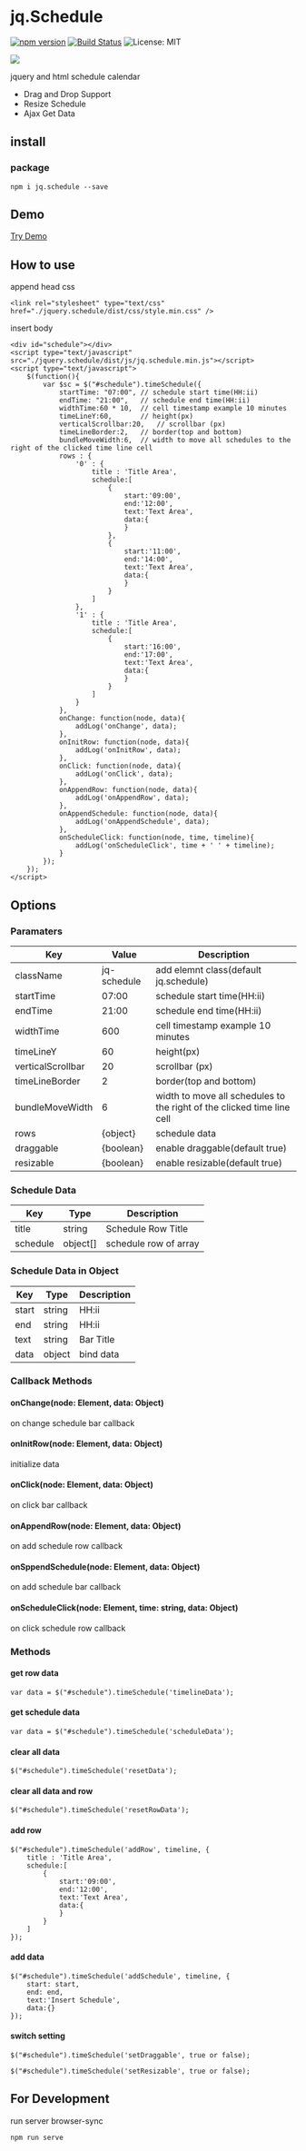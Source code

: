 jq.Schedule
===============

[![npm version](https://badge.fury.io/js/jq.schedule.svg)](https://badge.fury.io/js/jq.schedule)
[![Build Status](https://travis-ci.com/ateliee/jquery.schedule.svg?branch=master)](https://travis-ci.com/ateliee/jquery.schedule)
![License: MIT](https://img.shields.io/badge/License-MIT-green.svg)

![](docs/img/preview.png)

jquery and html schedule calendar

* Drag and Drop Support
* Resize Schedule
* Ajax Get Data

## install

### package
```
npm i jq.schedule --save
```

## Demo

[Try Demo](https://ateliee.github.io/jquery.schedule/demo/)

## How to use

append head css
```
<link rel="stylesheet" type="text/css" href="./jquery.schedule/dist/css/style.min.css" />
```

insert body
```
<div id="schedule"></div>
<script type="text/javascript" src="./jquery.schedule/dist/js/jq.schedule.min.js"></script>
<script type="text/javascript">
    $(function(){
        var $sc = $("#schedule").timeSchedule({
            startTime: "07:00", // schedule start time(HH:ii)
            endTime: "21:00",   // schedule end time(HH:ii)
            widthTime:60 * 10,  // cell timestamp example 10 minutes
            timeLineY:60,       // height(px)
            verticalScrollbar:20,   // scrollbar (px)
            timeLineBorder:2,   // border(top and bottom)
            bundleMoveWidth:6,  // width to move all schedules to the right of the clicked time line cell
            rows : {
                '0' : {
                    title : 'Title Area',
                    schedule:[
                        {
                            start:'09:00',
                            end:'12:00',
                            text:'Text Area',
                            data:{
                            }
                        },
                        {
                            start:'11:00',
                            end:'14:00',
                            text:'Text Area',
                            data:{
                            }
                        }
                    ]
                },
                '1' : {
                    title : 'Title Area',
                    schedule:[
                        {
                            start:'16:00',
                            end:'17:00',
                            text:'Text Area',
                            data:{
                            }
                        }
                    ]
                }
            },
            onChange: function(node, data){
                addLog('onChange', data);
            },
            onInitRow: function(node, data){
                addLog('onInitRow', data);
            },
            onClick: function(node, data){
                addLog('onClick', data);
            },
            onAppendRow: function(node, data){
                addLog('onAppendRow', data);
            },
            onAppendSchedule: function(node, data){
                addLog('onAppendSchedule', data);
            },
            onScheduleClick: function(node, time, timeline){
                addLog('onScheduleClick', time + ' ' + timeline);
            }
        });
    });
</script>
```

## Options

### Paramaters

|Key|Value|Description|
|---|------|----------|
|className|jq-schedule|add elemnt class(default jq.schedule)|
|startTime|07:00|schedule start time(HH:ii)|
|endTime|21:00|schedule end time(HH:ii)|
|widthTime|600|cell timestamp example 10 minutes|
|timeLineY|60|height(px)|
|verticalScrollbar|20|scrollbar (px)|
|timeLineBorder|2|border(top and bottom)|
|bundleMoveWidth|6|width to move all schedules to the right of the clicked time line cell|
|rows|{object}|schedule data|
|draggable|{boolean}|enable draggable(default true)|
|resizable|{boolean}|enable resizable(default true)|

### Schedule Data

|Key|Type|Description|
|---|----|-----|
|title|string|Schedule Row Title|
|schedule|object[]|schedule row of array|

### Schedule Data in Object

|Key|Type|Description|
|---|----|-----|
|start|string|HH:ii|
|end|string|HH:ii|
|text|string|Bar Title|
|data|object|bind data|

### Callback Methods

#### onChange(node: Element, data: Object)
on change schedule bar callback

#### onInitRow(node: Element, data: Object)
initialize data

#### onClick(node: Element, data: Object)
on click bar callback

#### onAppendRow(node: Element, data: Object)
on add schedule row callback

#### onSppendSchedule(node: Element, data: Object)
on add schedule bar callback

#### onScheduleClick(node: Element, time: string, data: Object)
on click schedule row callback

### Methods

#### get row data
```
var data = $("#schedule").timeSchedule('timelineData');
```

#### get schedule data
```
var data = $("#schedule").timeSchedule('scheduleData');
```

#### clear all data
```
$("#schedule").timeSchedule('resetData');
```

#### clear all data and row
```
$("#schedule").timeSchedule('resetRowData');
```

#### add row
```
$("#schedule").timeSchedule('addRow', timeline, {
    title : 'Title Area',
    schedule:[
        {
            start:'09:00',
            end:'12:00',
            text:'Text Area',
            data:{
            }
        }
    ]
});
```

#### add data
```
$("#schedule").timeSchedule('addSchedule', timeline, {
    start: start,
    end: end,
    text:'Insert Schedule',
    data:{}
});
```

#### switch setting
```
$("#schedule").timeSchedule('setDraggable', true or false);
```
```
$("#schedule").timeSchedule('setResizable', true or false);
```

## For Development

run server browser-sync
```
npm run serve
```

